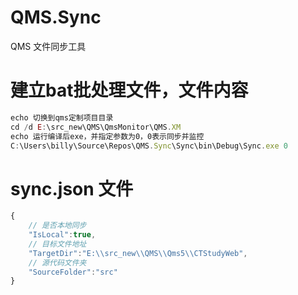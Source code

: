 # QMS.Sync
QMS 文件同步工具

# 建立bat批处理文件，文件内容
```javascript
echo 切换到qms定制项目目录
cd /d E:\src_new\QMS\QmsMonitor\QMS.XM 
echo 运行编译后exe，并指定参数为0，0表示同步并监控 
C:\Users\billy\Source\Repos\QMS.Sync\Sync\bin\Debug\Sync.exe 0
```
# sync.json 文件
```javascript
{
	// 是否本地同步
    "IsLocal":true,
	// 目标文件地址
    "TargetDir":"E:\\src_new\\QMS\\Qms5\\CTStudyWeb",
	// 源代码文件夹
    "SourceFolder":"src"
}
```

